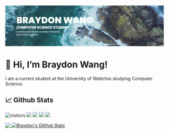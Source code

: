 [![Header](header.png "Header")](https://braydonwang.github.io)

# 👋 Hi, I’m Braydon Wang!

I am a current student at the University of Waterloo studying Computer Science.

## &#x1f4c8; Github Stats

![visitors](https://visitor-badge.glitch.me/badge?page_id=braydonwang.braydonwang)
![](https://img.shields.io/github/followers/braydonwang?style=social)
![](https://img.shields.io/github/forks/braydonwang/braydonwang.github.io?style=social)
![](https://img.shields.io/github/stars/braydonwang?style=social)
![](https://img.shields.io/github/watchers/braydonwang/braydonwang.github.io?style=social)

<a href="https://github.com/braydonwang">
  <img align="center" src="https://github-readme-stats.vercel.app/api/top-langs/?username=braydonwang&tex&title_color=ffffff&text_color=c9cacc&icon_color=2bbc8a&bg_color=1d1f21&layout=compact" />
</a>
<a href="https://github.com/MartinHeinz/MartinHeinz">
  <img align="center" src="https://github-readme-stats.vercel.app/api?username=braydonwang&theme=gotham&show_icons=true)" alt="Braydon's GitHub Stats" />
</a>
